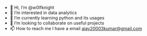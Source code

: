 - 👋 Hi, I’m @w0lfknight
- 👀 I’m interested in data analytics
- 🌱 I’m currently learning python and its usages
- 💞️ I’m looking to collaborate on useful projects
- 📫 How to reach me I have a email ajay20003kumar@gmail.com

<!---
w0lfknight/w0lfknight is a ✨ special ✨ repository because its `README.md` (this file) appears on your GitHub profile.
You can click the Preview link to take a look at your changes.
--->
